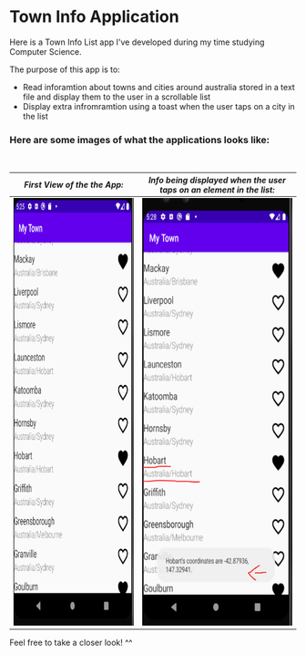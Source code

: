 # Town Info Application

Here is a Town Info List app I've developed during my time studying Computer Science.

The purpose of this app is to: 
* Read inforamtion about towns and cities around australia stored in a text file 
and display them to the user in a scrollable list
* Display extra infromramtion using a toast when the user taps on a city in the list



### Here are some images of what the applications looks like:
 <br>
 
 _First View of the the App:_ | _Info being displayed when the user taps on an element in the list:_
-----------------------------------------------|---------------------------------------------------
<img src="https://github.com/PaulLafaz/Android-Mobile-Development/blob/main/Town%20Info%20List%20App/images/applicationLooks.PNG" width="375" height="750"> | <img src="https://github.com/PaulLafaz/Android-Mobile-Development/blob/main/Town%20Info%20List%20App/images/ToastDisplayed.PNG" width="375" height="750">


Feel free to take a closer look! ^^
 
